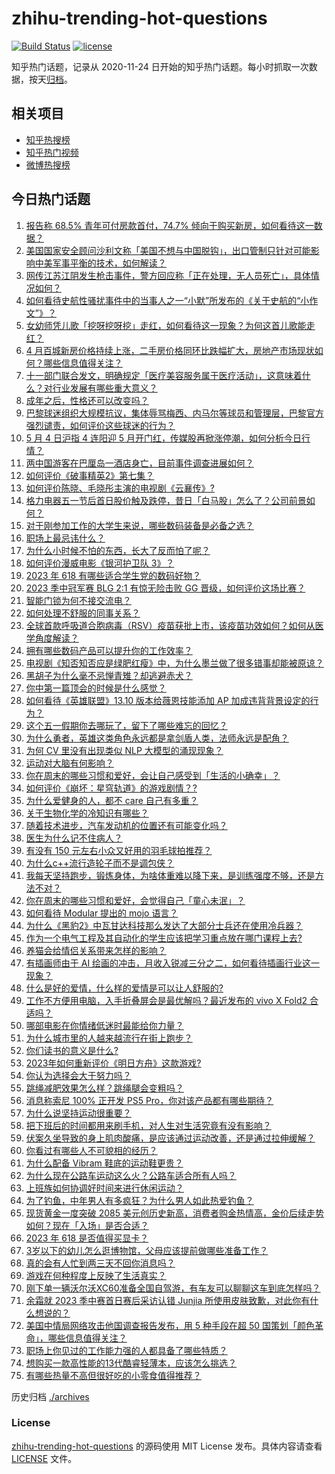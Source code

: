 # zhihu-trending-hot-questions

[![Build Status](https://github.com/justjavac/zhihu-trending-hot-questions/workflows/ci/badge.svg?branch=master)](https://github.com/justjavac/zhihu-trending-hot-questions/actions)
[![license](https://img.shields.io/github/license/justjavac/zhihu-trending-hot-questions)](https://github.com/justjavac/zhihu-trending-hot-questions/blob/master/LICENSE)

知乎热门话题，记录从 2020-11-24
日开始的知乎热门话题。每小时抓取一次数据，按天[归档](./archives)。

## 相关项目

- [知乎热搜榜](https://github.com/justjavac/zhihu-trending-top-search)
- [知乎热门视频](https://github.com/justjavac/zhihu-trending-hot-video)
- [微博热搜榜](https://github.com/justjavac/weibo-trending-hot-search)

## 今日热门话题

<!-- BEGIN -->
<!-- 最后更新时间 Fri May 05 2023 06:15:35 GMT+0800 (China Standard Time) -->

1. [报告称 68.5% 青年可付房款首付，74.7% 倾向于购买新房，如何看待这一数据？](https://www.zhihu.com/question/599014827)
1. [美国国家安全顾问沙利文称「美国不想与中国脱钩」，出口管制只针对可能影响中美军事平衡的技术，如何解读？](https://www.zhihu.com/question/598986943)
1. [网传江苏江阴发生枪击事件，警方回应称「正在处理，无人员死亡」，具体情况如何？](https://www.zhihu.com/question/598997116)
1. [如何看待史航性骚扰事件中的当事人之一“小默”所发布的《关于史航的“小作文”》？](https://www.zhihu.com/question/598981963)
1. [女幼师凭儿歌「挖呀挖呀挖」走红，如何看待这一现象？为何这首儿歌能走红？](https://www.zhihu.com/question/598949002)
1. [4 月百城新房价格持续上涨，二手房价格同环比跌幅扩大，房地产市场现状如何？哪些信息值得关注？](https://www.zhihu.com/question/599038748)
1. [十一部门联合发文，明确规定「医疗美容服务属于医疗活动」，这意味着什么？对行业发展有哪些重大意义？](https://www.zhihu.com/question/599022658)
1. [成年之后，性格还可以改变吗？](https://www.zhihu.com/question/269167656)
1. [巴黎球迷组织大规模抗议，集体辱骂梅西、内马尔等球员和管理层，巴黎官方强烈谴责，如何评价这些球迷的行为？](https://www.zhihu.com/question/598953893)
1. [5 月 4 日沪指 4 连阳迎 5 月开门红，传媒股再掀涨停潮，如何分析今日行情？](https://www.zhihu.com/question/598978763)
1. [两中国游客在巴厘岛一酒店身亡，目前事件调查进展如何？](https://www.zhihu.com/question/598961847)
1. [如何评价《破事精英2》第七集？](https://www.zhihu.com/question/598557193)
1. [如何评价陈晓、毛晓彤主演的电视剧《云襄传》?](https://www.zhihu.com/question/413434697)
1. [格力电器五一节后首日股价触及跌停，昔日「白马股」怎么了？公司前景如何？](https://www.zhihu.com/question/599018854)
1. [对于刚参加工作的大学生来说，哪些数码装备是必备之选？](https://www.zhihu.com/question/597444858)
1. [职场上最忌讳什么？](https://www.zhihu.com/question/592107579)
1. [为什么小时候不怕的东西，长大了反而怕了呢？](https://www.zhihu.com/question/279492828)
1. [如何评价漫威电影《银河护卫队 3》？](https://www.zhihu.com/question/594328175)
1. [2023 年 618 有哪些适合学生党的数码好物？](https://www.zhihu.com/question/597471055)
1. [2023 季中冠军赛 BLG 2:1 有惊无险击败 GG 晋级，如何评价这场比赛？](https://www.zhihu.com/question/599087647)
1. [智能门锁为何不接交流电？](https://www.zhihu.com/question/587490338)
1. [如何处理不舒服的同事关系？](https://www.zhihu.com/question/48131824)
1. [全球首款呼吸道合胞病毒（RSV）疫苗获批上市，该疫苗功效如何？如何从医学角度解读？](https://www.zhihu.com/question/599001698)
1. [拥有哪些数码产品可以提升你的工作效率？](https://www.zhihu.com/question/596680794)
1. [电视剧《知否知否应是绿肥红瘦》中，为什么墨兰做了很多错事却能被原谅？](https://www.zhihu.com/question/596370485)
1. [黑胡子为什么毫不忌惮青雉？却逃避赤犬？](https://www.zhihu.com/question/481094060)
1. [你中第一篇顶会的时候是什么感觉？](https://www.zhihu.com/question/543897168)
1. [如何看待《英雄联盟》13.10 版本给薇恩技能添加 AP 加成违背背景设定的行为？](https://www.zhihu.com/question/599003655)
1. [这个五一假期你去哪玩了，留下了哪些难忘的回忆？](https://www.zhihu.com/question/599021297)
1. [为什么勇者，英雄这类角色永远都是拿剑盾人类，法师永远是配角？](https://www.zhihu.com/question/29613837)
1. [为何 CV 里没有出现类似 NLP 大模型的涌现现象？](https://www.zhihu.com/question/597657073)
1. [运动对大脑有何影响？](https://www.zhihu.com/question/285312935)
1. [你在周末的哪些习惯和爱好，会让自己感受到「生活的小确幸」？](https://www.zhihu.com/question/594792172)
1. [如何评价《崩坏：星穹轨道》的游戏剧情？?](https://www.zhihu.com/question/597982043)
1. [为什么爱健身的人，都不 care 自己有多重？](https://www.zhihu.com/question/592696012)
1. [关于生物化学的冷知识有哪些？](https://www.zhihu.com/question/587032575)
1. [随着技术进步，汽车发动机的位置还有可能变化吗？](https://www.zhihu.com/question/598614669)
1. [医生为什么记不住病人？](https://www.zhihu.com/question/593290094)
1. [有没有 150 元左右小众又好用的羽毛球拍推荐？](https://www.zhihu.com/question/596617903)
1. [为什么c++流行造轮子而不是调包侠？](https://www.zhihu.com/question/598875959)
1. [我每天坚持跑步，锻炼身体，为啥体重难以降下来，是训练强度不够，还是方法不对？](https://www.zhihu.com/question/596711446)
1. [你在周末的哪些习惯和爱好，会觉得自己「童心未泯」？](https://www.zhihu.com/question/594792133)
1. [如何看待 Modular 提出的 mojo 语言？](https://www.zhihu.com/question/598832787)
1. [为什么《黑豹2》中瓦甘达科技那么发达了大部分士兵还在使用冷兵器？](https://www.zhihu.com/question/583342136)
1. [作为一个电气工程及其自动化的学生应该把学习重点放在哪门课程上去?](https://www.zhihu.com/question/595949228)
1. [养猫会给情侣关系带来怎样的影响？](https://www.zhihu.com/question/587996473)
1. [有插画师由于 AI 绘画的冲击，月收入锐减三分之二，如何看待插画行业这一现象？](https://www.zhihu.com/question/598406591)
1. [什么是好的爱情，什么样的爱情是可以让人舒服的?](https://www.zhihu.com/question/598169495)
1. [工作不方便用电脑，入手折叠屏会是最优解吗？最近发布的 vivo X Fold2 合适吗？](https://www.zhihu.com/question/598973257)
1. [哪部电影在你情绪低迷时最能给你力量？](https://www.zhihu.com/question/596478833)
1. [为什么城市里的人越来越流行在街上跑步？](https://www.zhihu.com/question/598366304)
1. [你们读书的意义是什么?](https://www.zhihu.com/question/598962061)
1. [2023年如何重新评价《明日方舟》这款游戏?](https://www.zhihu.com/question/588190809)
1. [你认为选择会大于努力吗？](https://www.zhihu.com/question/598951756)
1. [跳绳减肥效果怎么样？跳绳腿会变粗吗？](https://www.zhihu.com/question/595268037)
1. [消息称索尼 100% 正开发 PS5 Pro，你对该产品都有哪些期待？](https://www.zhihu.com/question/598781105)
1. [为什么说坚持运动很重要？](https://www.zhihu.com/question/593929800)
1. [把下班后的时间都用来刷手机，对人生对生活究竟有没有影响？](https://www.zhihu.com/question/598823194)
1. [伏案久坐导致的身上肌肉酸痛，是应该通过运动改善，还是通过拉伸缓解？](https://www.zhihu.com/question/594743650)
1. [你看过有哪些人不可貌相的经历？](https://www.zhihu.com/question/40882844)
1. [为什么配备 Vibram 鞋底的运动鞋更贵？](https://www.zhihu.com/question/595318728)
1. [为什么现在公路车运动这么火？公路车适合所有人吗？](https://www.zhihu.com/question/596091914)
1. [上班族如何协调好时间来进行休闲运动？](https://www.zhihu.com/question/595327871)
1. [为了钓鱼，中年男人有多疯狂？为什么男人如此热爱钓鱼？](https://www.zhihu.com/question/595784372)
1. [现货黄金一度突破 2085 美元创历史新高，消费者购金热情高，金价后续走势如何？现在「入场」是否合适？](https://www.zhihu.com/question/598965602)
1. [2023 年 618 是否值得买显卡？](https://www.zhihu.com/question/597410081)
1. [3岁以下的幼儿怎么逛博物馆，父母应该提前做哪些准备工作？](https://www.zhihu.com/question/597434390)
1. [真的会有人忙到两三天不回你消息吗？](https://www.zhihu.com/question/598854384)
1. [游戏在何种程度上反映了生活真实？](https://www.zhihu.com/question/596748389)
1. [刚下单一辆沃尔沃XC60准备全国自驾游，有车友可以聊聊这车到底怎样吗？](https://www.zhihu.com/question/591996307)
1. [余霜就 2023 季中赛首日赛后采访认错 Junjia 所使用皮肤致歉，对此你有什么想说的？](https://www.zhihu.com/question/598834046)
1. [美国中情局网络攻击他国调查报告发布，用 5 种手段在超 50 国策划「颜色革命」，哪些信息值得关注？](https://www.zhihu.com/question/598965936)
1. [职场上你见过的工作能力强的人都具备了哪些特质？](https://www.zhihu.com/question/510031349)
1. [想购买一款高性能的13代酷睿轻薄本，应该怎么挑选？](https://www.zhihu.com/question/598874553)
1. [有哪些热量不高但很好吃的小零食值得推荐？](https://www.zhihu.com/question/597810907)

<!-- END -->

历史归档 [./archives](./archives)

### License

[zhihu-trending-hot-questions](https://github.com/justjavac/zhihu-trending-hot-questions)
的源码使用 MIT License 发布。具体内容请查看 [LICENSE](./LICENSE) 文件。
